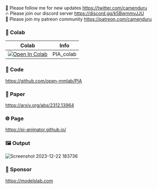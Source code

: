 🐣 Please follow me for new updates https://twitter.com/camenduru <br />
🔥 Please join our discord server https://discord.gg/k5BwmmvJJU <br />
🥳 Please join my patreon community https://patreon.com/camenduru <br />

### 🦒 Colab

| Colab | Info
| --- | --- |
[![Open In Colab](https://colab.research.google.com/assets/colab-badge.svg)](https://colab.research.google.com/github/camenduru/PIA-colab/blob/main/PIA_colab.ipynb) | PIA_colab

### 🧬 Code
https://github.com/open-mmlab/PIA

### 📄 Paper
https://arxiv.org/abs/2312.13964

### 🌐 Page
https://pi-animator.github.io/

### 🖼 Output
![Screenshot 2023-12-22 183736](https://github.com/camenduru/PIA-colab/assets/54370274/442e5cf9-8f90-4bd2-8442-d0855daf1d87)

### 🏢 Sponsor
https://modelslab.com
